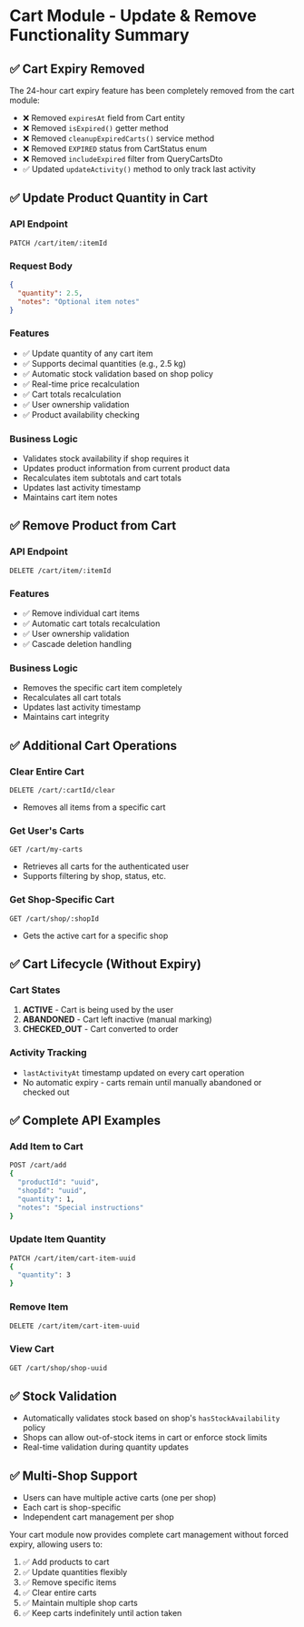 # Cart Module - Update & Remove Functionality Summary

## ✅ Cart Expiry Removed
The 24-hour cart expiry feature has been completely removed from the cart module:

- ❌ Removed `expiresAt` field from Cart entity
- ❌ Removed `isExpired()` getter method
- ❌ Removed `cleanupExpiredCarts()` service method
- ❌ Removed `EXPIRED` status from CartStatus enum
- ❌ Removed `includeExpired` filter from QueryCartsDto
- ✅ Updated `updateActivity()` method to only track last activity

## ✅ Update Product Quantity in Cart

### API Endpoint
```
PATCH /cart/item/:itemId
```

### Request Body
```json
{
  "quantity": 2.5,
  "notes": "Optional item notes"
}
```

### Features
- ✅ Update quantity of any cart item
- ✅ Supports decimal quantities (e.g., 2.5 kg)
- ✅ Automatic stock validation based on shop policy
- ✅ Real-time price recalculation
- ✅ Cart totals recalculation
- ✅ User ownership validation
- ✅ Product availability checking

### Business Logic
- Validates stock availability if shop requires it
- Updates product information from current product data
- Recalculates item subtotals and cart totals
- Updates last activity timestamp
- Maintains cart item notes

## ✅ Remove Product from Cart

### API Endpoint
```
DELETE /cart/item/:itemId
```

### Features
- ✅ Remove individual cart items
- ✅ Automatic cart totals recalculation
- ✅ User ownership validation
- ✅ Cascade deletion handling

### Business Logic
- Removes the specific cart item completely
- Recalculates all cart totals
- Updates last activity timestamp
- Maintains cart integrity

## ✅ Additional Cart Operations

### Clear Entire Cart
```
DELETE /cart/:cartId/clear
```
- Removes all items from a specific cart

### Get User's Carts
```
GET /cart/my-carts
```
- Retrieves all carts for the authenticated user
- Supports filtering by shop, status, etc.

### Get Shop-Specific Cart
```
GET /cart/shop/:shopId
```
- Gets the active cart for a specific shop

## ✅ Cart Lifecycle (Without Expiry)

### Cart States
1. **ACTIVE** - Cart is being used by the user
2. **ABANDONED** - Cart left inactive (manual marking)
3. **CHECKED_OUT** - Cart converted to order

### Activity Tracking
- `lastActivityAt` timestamp updated on every cart operation
- No automatic expiry - carts remain until manually abandoned or checked out

## ✅ Complete API Examples

### Add Item to Cart
```bash
POST /cart/add
{
  "productId": "uuid",
  "shopId": "uuid", 
  "quantity": 1,
  "notes": "Special instructions"
}
```

### Update Item Quantity
```bash
PATCH /cart/item/cart-item-uuid
{
  "quantity": 3
}
```

### Remove Item
```bash
DELETE /cart/item/cart-item-uuid
```

### View Cart
```bash
GET /cart/shop/shop-uuid
```

## ✅ Stock Validation
- Automatically validates stock based on shop's `hasStockAvailability` policy
- Shops can allow out-of-stock items in cart or enforce stock limits
- Real-time validation during quantity updates

## ✅ Multi-Shop Support
- Users can have multiple active carts (one per shop)
- Each cart is shop-specific
- Independent cart management per shop

Your cart module now provides complete cart management without forced expiry, allowing users to:
1. ✅ Add products to cart
2. ✅ Update quantities flexibly  
3. ✅ Remove specific items
4. ✅ Clear entire carts
5. ✅ Maintain multiple shop carts
6. ✅ Keep carts indefinitely until action taken